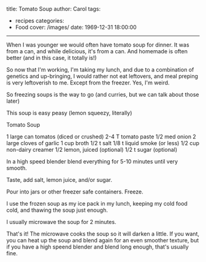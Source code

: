 title: Tomato Soup
author: Carol
tags:
  - recipes
categories:
  - Food
cover: /images/
date: 1969-12-31 18:00:00
---
When I was younger we would often have tomato soup for dinner.  It was from a can, and while delicious, it's from a can.  And homemade is often better (and in this case, it totally is!)

So now that I'm working, I'm taking my lunch, and due to a combination of genetics and up-bringing, I would rather not eat leftovers, and meal preping is very leftoverish to me.  Except from the freezer.  Yes, I'm weird.  

So freezing soups is the way to go (and curries, but we can talk about those later)

This soup is easy peasy (lemon squeezy, literally)

Tomato Soup

1 large can tomatos (diced or crushed)
2-4 T tomato paste
1/2 med onion
2 large cloves of garlic
1 cup broth
1/2 t salt
1/8 t liquid smoke (or less)
1/2 cup non-dairy creamer
1/2 lemon, juiced (optional)
1/2 t sugar (optional)

In a high speed blender blend everything for 5-10 minutes until very smooth.  

Taste, add salt, lemon juice, and/or sugar.  

Pour into jars or other freezer safe containers.  Freeze.  

I use the frozen soup as my ice pack in my lunch, keeping my cold food cold, and thawing the soup just enough.  

I usually microwave the soup for 2 minutes.  

That's it! The microwave cooks the soup so it will darken a little.  If you want, you can heat up the soup and blend again for an even smoother texture, but if you have a high speend blender and blend long enough, that's usually fine.  

